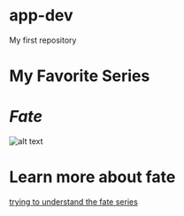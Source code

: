 # app-dev
My first repository

# **My Favorite Series**
# ***Fate***

![alt text](https://demonition.com/wp/wp-content/uploads/2022/09/FakeWD.jpg)


# **Learn more about fate**
[trying to understand the fate series](https://www.youtube.com/watch?v=wnVwcUhxt1k)

